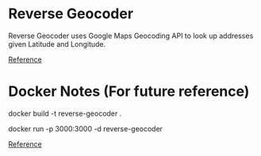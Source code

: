 Reverse Geocoder
================

Reverse Geocoder uses Google Maps Geocoding API to look up addresses given Latitude and Longitude.

[Reference](https://developers.google.com/maps/documentation/geocoding/start)


Docker Notes (For future reference)
=======================

docker build -t reverse-geocoder .

docker run -p 3000:3000 -d reverse-geocoder

[Reference](https://nodejs.org/en/docs/guides/nodejs-docker-webapp/)